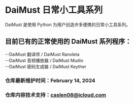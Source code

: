 # DaiMust 日常小工具系列
DaiMust 是使用 Python 为用户创造许多便携的日常小工具系列。

## 目前已有的正常使用的 DaiMust 系列程序：
--DaiMust 翻译师 / DaiMust Ranxleta  
--DaiMust 音频播放器 / DaiMust Mudio  
--DaiMust 密码生成器 / DaiMust Keyther  

### 仓库最新维护时间：February 14, 2024
### 仓库内容技术支持：caslen08@icloud.com
